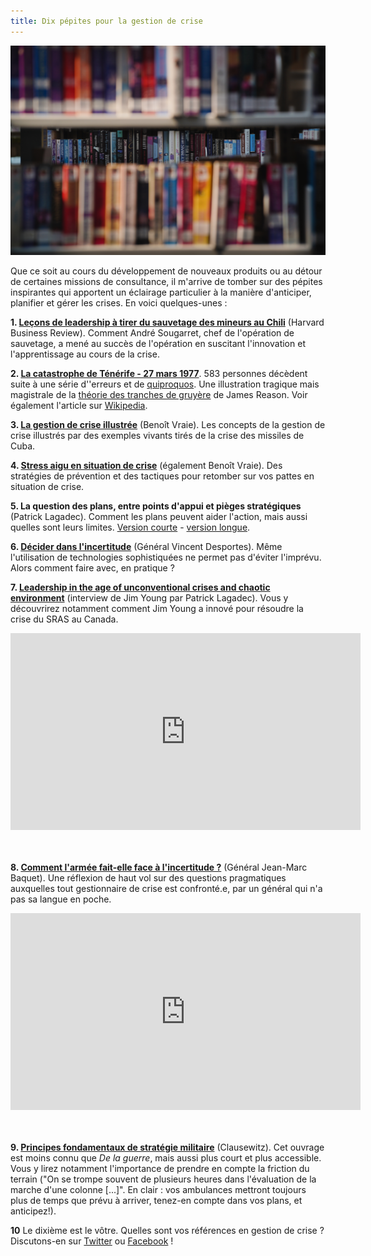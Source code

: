 ```yaml
---
title: Dix pépites pour la gestion de crise
---
```


<img src='../images/paul-schafer-787418-unsplash.jpg'>

Que ce soit au cours du développement de nouveaux produits ou au détour de certaines missions de consultance, il m'arrive de tomber sur des pépites inspirantes qui apportent un éclairage particulier à la manière d'anticiper, planifier et gérer les crises. En voici quelques-unes :

**1. [Leçons de leadership à tirer du sauvetage des mineurs au Chili](https://www.hbrfrance.fr/content/uploads/2016/07/HBR16016_MONDE.pdf)** (Harvard Business Review). Comment André Sougarret, chef de l'opération de sauvetage, a mené au succès de l'opération en suscitant l'innovation et l'apprentissage au cours de la crise.

**2. [La catastrophe de Ténérife - 27 mars 1977](https://www.1001crash.com/index-page-tenerife-lg-1.html)**. 583 personnes décèdent suite à une série d'\'erreurs et de [quiproquos](https://www.strategie-aims.com/events/conferences/9-xiveme-conference-de-l-aims/communications/668-une-theorie-du-quiproquo-pour-la-gestion-strategique-des-risques-le-cas-de-laccident-de-tenerife/download). Une illustration tragique mais magistrale de la [théorie des tranches de gruyère](https://fr.wikipedia.org/wiki/Gestion_de_la_s%C3%A9curit%C3%A9) de James Reason. Voir également l'article sur [Wikipedia](https://fr.wikipedia.org/wiki/Accident_a%C3%A9rien_de_Tenerife).

**3. [La gestion de crise illustrée](https://www.vapress.fr/shop/La-gestion-de-crise-illustree-les-lecons-de-la-crise-des-missiles-de-Cuba_p16.html)** (Benoît Vraie). Les concepts de la gestion de crise illustrés par des exemples vivants tirés de la crise des missiles de Cuba.

**4. [Stress aigu en situation de crise](https://www.deboecksuperieur.com/ouvrage/9782807307797-stress-aigu-en-situation-de-crise)** (également Benoît Vraie). Des stratégies de prévention et des tactiques pour retomber sur vos pattes en situation de crise.

**5. La question des plans, entre points d'appui et pièges stratégiques** (Patrick Lagadec). Comment les plans peuvent aider l'action, mais aussi quelles sont leurs limites. [Version courte](http://www.patricklagadec.net/fr/pdf/PS110_p25_Lagadec-p.pdf) - [version longue](https://hal.archives-ouvertes.fr/hal-00422147/document).
   
**6. [Décider dans l'incertitude](https://www.persee.fr/doc/polit_0032-342x_2005_num_70_1_1099_t1_0199_0000_4)** (Général Vincent Desportes). Même l'utilisation de technologies sophistiquées ne permet pas d'éviter l'imprévu. Alors comment faire avec, en pratique ?

**7.  [Leadership in the age of unconventional crises and chaotic environment](https://www.youtube.com/watch?v=zahOSxBGQEM)** (interview de Jim Young par Patrick Lagadec).  Vous y découvrirez notamment comment  Jim Young a innové pour résoudre la crise du SRAS au Canada.
<iframe width="560" height="315" src="https://www.youtube.com/embed/zahOSxBGQEM" frameborder="0" allow="accelerometer; autoplay; encrypted-media; gyroscope; picture-in-picture" allowfullscreen></iframe>

<br><br>
**8. [Comment l'armée fait-elle face à l'incertitude ?](https://youtu.be/Ewsk5fr0xe8)** (Général Jean-Marc Baquet). Une réflexion de haut vol sur des questions pragmatiques auxquelles tout gestionnaire de crise est confronté.e, par un général qui n'a pas sa langue en poche.

<iframe width="560" height="315" src="https://www.youtube.com/embed/Ewsk5fr0xe8" frameborder="0" allow="accelerometer; autoplay; encrypted-media; gyroscope; picture-in-picture" allowfullscreen></iframe>

<br><br>
**9. [Principes fondamentaux de stratégie militaire](https://www.librairiedialogues.fr/livre/211147-principes-fondamentaux-de-strategie-militaire-carl-von-clausewitz-mille-et-une-nuits)** (Clausewitz). Cet ouvrage est moins connu que *De la guerre*, mais aussi plus court et plus accessible. Vous y lirez notamment l'importance de prendre en compte la friction du terrain ("On se trompe souvent de plusieurs heures dans l'évaluation de la marche d'une colonne [...]". En clair : vos ambulances mettront toujours plus de temps que prévu à arriver, tenez-en compte dans vos plans, et anticipez!).

**10** Le dixième est le vôtre. Quelles sont vos références en gestion de crise ? Discutons-en sur [Twitter](https://twitter.com/mypoppy_eu) ou [Facebook](https://www.facebook.com/mypoppyeu/) !




